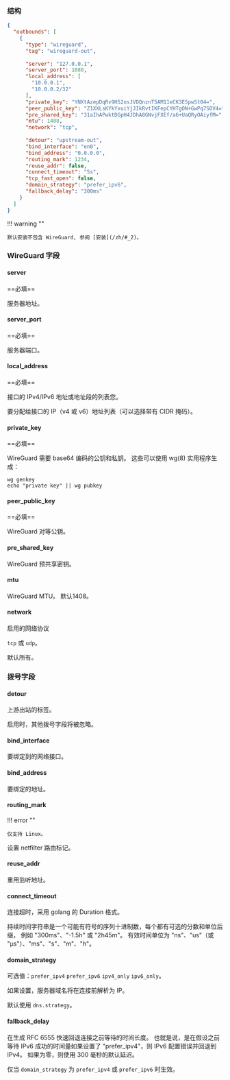 ### 结构

```json
{
  "outbounds": [
    {
      "type": "wireguard",
      "tag": "wireguard-out",
      
      "server": "127.0.0.1",
      "server_port": 1080,
      "local_address": [
        "10.0.0.1",
        "10.0.0.2/32"
      ],
      "private_key": "YNXtAzepDqRv9H52osJVDQnznT5AM11eCK3ESpwSt04=",
      "peer_public_key": "Z1XXLsKYkYxuiYjJIkRvtIKFepCYHTgON+GwPq7SOV4=",
      "pre_shared_key": "31aIhAPwktDGpH4JDhA8GNvjFXEf/a6+UaQRyOAiyfM=",
      "mtu": 1408,
      "network": "tcp",
      
      "detour": "upstream-out",
      "bind_interface": "en0",
      "bind_address": "0.0.0.0",
      "routing_mark": 1234,
      "reuse_addr": false,
      "connect_timeout": "5s",
      "tcp_fast_open": false,
      "domain_strategy": "prefer_ipv6",
      "fallback_delay": "300ms"
    }
  ]
}
```

!!! warning ""

    默认安装不包含 WireGuard, 参阅 [安装](/zh/#_2)。

### WireGuard 字段

#### server

==必填==

服务器地址。

#### server_port

==必填==

服务器端口。

#### local_address

==必填==

接口的 IPv4/IPv6 地址或地址段的列表您。

要分配给接口的 IP（v4 或 v6）地址列表（可以选择带有 CIDR 掩码）。

#### private_key

==必填==

WireGuard 需要 base64 编码的公钥和私钥。 这些可以使用 wg(8) 实用程序生成：

```shell
wg genkey
echo "private key" || wg pubkey
```

#### peer_public_key

==必填==

WireGuard 对等公钥。

#### pre_shared_key

WireGuard 预共享密钥。

#### mtu

WireGuard MTU。 默认1408。

#### network

启用的网络协议

`tcp` 或 `udp`。

默认所有。

### 拨号字段

#### detour

上游出站的标签。

启用时，其他拨号字段将被忽略。

#### bind_interface

要绑定到的网络接口。

#### bind_address

要绑定的地址。

#### routing_mark

!!! error ""

    仅支持 Linux。

设置 netfilter 路由标记。

#### reuse_addr

重用监听地址。

#### connect_timeout

连接超时，采用 golang 的 Duration 格式。

持续时间字符串是一个可能有符号的序列十进制数，每个都有可选的分数和单位后缀， 例如 "300ms"、"-1.5h" 或 "2h45m"。
有效时间单位为 "ns"、"us"（或 "µs"）、"ms"、"s"、"m"、"h"。

#### domain_strategy

可选值：`prefer_ipv4` `prefer_ipv6` `ipv4_only` `ipv6_only`。

如果设置，服务器域名将在连接前解析为 IP。

默认使用 `dns.strategy`。

#### fallback_delay

在生成 RFC 6555 快速回退连接之前等待的时间长度。
也就是说，是在假设之前等待 IPv6 成功的时间量如果设置了 "prefer_ipv4"，则 IPv6 配置错误并回退到 IPv4。
如果为零，则使用 300 毫秒的默认延迟。

仅当 `domain_strategy` 为 `prefer_ipv4` 或 `prefer_ipv6` 时生效。
